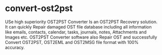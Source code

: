 convert-ost2pst
===============

USe high superiority OST2PST Converter Is an OST2PST Recovery solution. It can quickly Repair damaged OST file database including all information like emails, contacts, calendar, tasks, journals, notes, Attachments and Images etc. OST2PST Converter software also Repair OST and successfully Convert OST2PST, OST2EML and OST2MSG file format with 100% accuracy.
